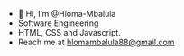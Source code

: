 - 👋 Hi, I’m @Hloma-Mbalula
- Software Engineering
- HTML, CSS and Javascript.
- Reach me at hlomambalula88@gmail.com


<!---
Hloma-Mbalula/Hloma-Mbalula is a ✨ special ✨ repository because its `README.md` (this file) appears on your GitHub profile.
You can click the Preview link to take a look at your changes.
--->
